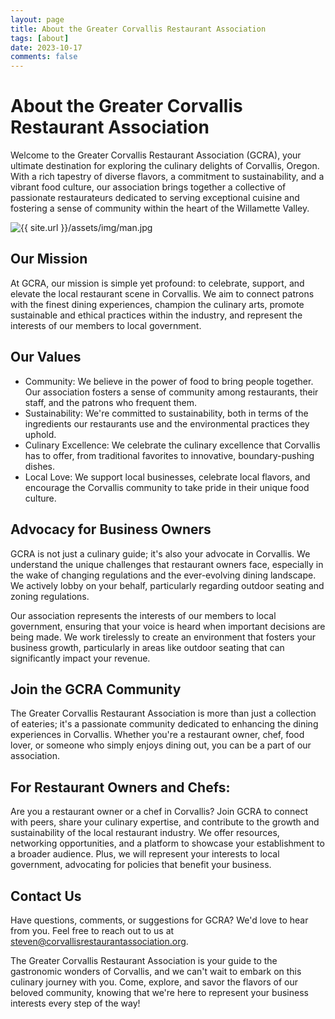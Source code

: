 ```yaml
---
layout: page
title: About the Greater Corvallis Restaurant Association
tags: [about]
date: 2023-10-17
comments: false
---
```


# About the Greater Corvallis Restaurant Association

Welcome to the Greater Corvallis Restaurant Association (GCRA), your ultimate destination for exploring the culinary delights of Corvallis, Oregon. With a rich tapestry of diverse flavors, a commitment to sustainability, and a vibrant food culture, our association brings together a collective of passionate restaurateurs dedicated to serving exceptional cuisine and fostering a sense of community within the heart of the Willamette Valley.

![{{ site.url }}/assets/img/man.jpg](man)

## Our Mission

At GCRA, our mission is simple yet profound: to celebrate, support, and elevate the local restaurant scene in Corvallis. We aim to connect patrons with the finest dining experiences, champion the culinary arts, promote sustainable and ethical practices within the industry, and represent the interests of our members to local government.

## Our Values

- Community: We believe in the power of food to bring people together. Our association fosters a sense of community among restaurants, their staff, and the patrons who frequent them.
- Sustainability: We're committed to sustainability, both in terms of the ingredients our restaurants use and the environmental practices they uphold.
- Culinary Excellence: We celebrate the culinary excellence that Corvallis has to offer, from traditional favorites to innovative, boundary-pushing dishes.
- Local Love: We support local businesses, celebrate local flavors, and encourage the Corvallis community to take pride in their unique food culture.

## Advocacy for Business Owners

GCRA is not just a culinary guide; it's also your advocate in Corvallis. We understand the unique challenges that restaurant owners face, especially in the wake of changing regulations and the ever-evolving dining landscape. We actively lobby on your behalf, particularly regarding outdoor seating and zoning regulations.

Our association represents the interests of our members to local government, ensuring that your voice is heard when important decisions are being made. We work tirelessly to create an environment that fosters your business growth, particularly in areas like outdoor seating that can significantly impact your revenue.

## Join the GCRA Community

The Greater Corvallis Restaurant Association is more than just a collection of eateries; it's a passionate community dedicated to enhancing the dining experiences in Corvallis. Whether you're a restaurant owner, chef, food lover, or someone who simply enjoys dining out, you can be a part of our association.

## For Restaurant Owners and Chefs:

Are you a restaurant owner or a chef in Corvallis? Join GCRA to connect with peers, share your culinary expertise, and contribute to the growth and sustainability of the local restaurant industry. We offer resources, networking opportunities, and a platform to showcase your establishment to a broader audience. Plus, we will represent your interests to local government, advocating for policies that benefit your business.


## Contact Us

Have questions, comments, or suggestions for GCRA? We'd love to hear from you. Feel free to reach out to us at steven@corvallisrestaurantassociation.org.

The Greater Corvallis Restaurant Association is your guide to the gastronomic wonders of Corvallis, and we can't wait to embark on this culinary journey with you. Come, explore, and savor the flavors of our beloved community, knowing that we're here to represent your business interests every step of the way!
